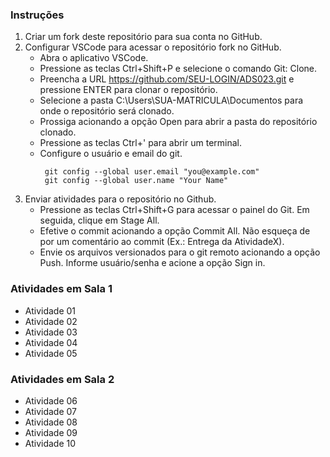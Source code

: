 ### Instruções

1. Criar um fork deste repositório para sua conta no GitHub.
2. Configurar VSCode para acessar o repositório fork no GitHub.
   - Abra o aplicativo VSCode.
   - Pressione as teclas Ctrl+Shift+P e selecione o comando Git: Clone. 
   - Preencha a URL https://github.com/SEU-LOGIN/ADS023.git e pressione ENTER para clonar o repositório.
   - Selecione a pasta C:\Users\SUA-MATRICULA\Documentos para onde o repositório será clonado.
   - Prossiga acionando a opção Open para abrir a pasta do repositório clonado.
   - Pressione as teclas Ctrl+' para abrir um terminal.
   - Configure o usuário e email do git.
     ```
      git config --global user.email "you@example.com"
      git config --global user.name "Your Name"
     ``` 
3. Enviar atividades para o repositório no Github.
   - Pressione as teclas Ctrl+Shift+G para acessar o painel do Git. Em seguida, clique em Stage All.
   - Efetive o commit acionando a opção Commit All. Não esqueça de por um comentário ao commit (Ex.: Entrega da AtividadeX). 
   - Envie os arquivos versionados para o git remoto acionando a opção Push. Informe usuário/senha e acione a opção Sign in.
  
### Atividades em Sala 1

* Atividade 01
* Atividade 02
* Atividade 03
* Atividade 04
* Atividade 05

### Atividades em Sala 2

* Atividade 06
* Atividade 07
* Atividade 08
* Atividade 09
* Atividade 10
